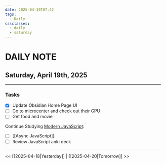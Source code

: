 ```yaml
---
date: 2025-04-19T07:42
tags:
  - Daily
cssclasses:
  - daily
  - saturday
---
```

# DAILY NOTE
## Saturday, April 19th, 2025
***
### Tasks
- [x] Update Obsidian Home Page UI
- [ ] Go to microcenter and check out their GPU
- [ ] Get food and movie

Continue Studying [Modern JavaScript](https://ui.dev/):
- [ ] [[Async JavaScript]]
- [ ] Review JavaScript anki deck

***
<< [[2025-04-18|Yesterday]] | [[2025-04-20|Tomorrow]] >>